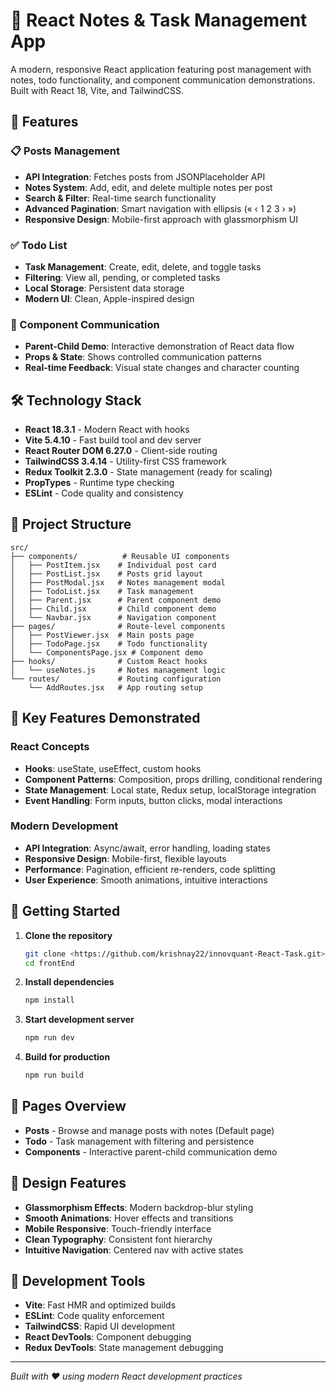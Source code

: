 # 📝 React Notes & Task Management App

A modern, responsive React application featuring post management with notes, todo functionality, and component communication demonstrations. Built with React 18, Vite, and TailwindCSS.

## 🚀 Features

### 📋 Posts Management
- **API Integration**: Fetches posts from JSONPlaceholder API
- **Notes System**: Add, edit, and delete multiple notes per post
- **Search & Filter**: Real-time search functionality
- **Advanced Pagination**: Smart navigation with ellipsis (« ‹ 1 2 3 › »)
- **Responsive Design**: Mobile-first approach with glassmorphism UI

### ✅ Todo List
- **Task Management**: Create, edit, delete, and toggle tasks
- **Filtering**: View all, pending, or completed tasks
- **Local Storage**: Persistent data storage
- **Modern UI**: Clean, Apple-inspired design

### 🔄 Component Communication
- **Parent-Child Demo**: Interactive demonstration of React data flow
- **Props & State**: Shows controlled communication patterns
- **Real-time Feedback**: Visual state changes and character counting

## 🛠️ Technology Stack

- **React 18.3.1** - Modern React with hooks
- **Vite 5.4.10** - Fast build tool and dev server
- **React Router DOM 6.27.0** - Client-side routing
- **TailwindCSS 3.4.14** - Utility-first CSS framework
- **Redux Toolkit 2.3.0** - State management (ready for scaling)
- **PropTypes** - Runtime type checking
- **ESLint** - Code quality and consistency

## 📁 Project Structure

```
src/
├── components/          # Reusable UI components
│   ├── PostItem.jsx    # Individual post card
│   ├── PostList.jsx    # Posts grid layout
│   ├── PostModal.jsx   # Notes management modal
│   ├── TodoList.jsx    # Task management
│   ├── Parent.jsx      # Parent component demo
│   ├── Child.jsx       # Child component demo
│   └── Navbar.jsx      # Navigation component
├── pages/              # Route-level components
│   ├── PostViewer.jsx  # Main posts page
│   ├── TodoPage.jsx    # Todo functionality
│   └── ComponentsPage.jsx # Component demo
├── hooks/              # Custom React hooks
│   └── useNotes.js     # Notes management logic
└── routes/             # Routing configuration
    └── AddRoutes.jsx   # App routing setup
```

## 🎯 Key Features Demonstrated

### React Concepts
- **Hooks**: useState, useEffect, custom hooks
- **Component Patterns**: Composition, props drilling, conditional rendering
- **State Management**: Local state, Redux setup, localStorage integration
- **Event Handling**: Form inputs, button clicks, modal interactions

### Modern Development
- **API Integration**: Async/await, error handling, loading states
- **Responsive Design**: Mobile-first, flexible layouts
- **Performance**: Pagination, efficient re-renders, code splitting
- **User Experience**: Smooth animations, intuitive interactions

## 🚀 Getting Started

1. **Clone the repository**
   ```bash
   git clone <https://github.com/krishnay22/innovquant-React-Task.git>
   cd frontEnd
   ```

2. **Install dependencies**
   ```bash
   npm install
   ```

3. **Start development server**
   ```bash
   npm run dev
   ```

4. **Build for production**
   ```bash
   npm run build
   ```

## 📱 Pages Overview

- **Posts** - Browse and manage posts with notes (Default page)
- **Todo** - Task management with filtering and persistence
- **Components** - Interactive parent-child communication demo

## 🎨 Design Features

- **Glassmorphism Effects**: Modern backdrop-blur styling
- **Smooth Animations**: Hover effects and transitions
- **Mobile Responsive**: Touch-friendly interface
- **Clean Typography**: Consistent font hierarchy
- **Intuitive Navigation**: Centered nav with active states

## 🔧 Development Tools

- **Vite**: Fast HMR and optimized builds
- **ESLint**: Code quality enforcement
- **TailwindCSS**: Rapid UI development
- **React DevTools**: Component debugging
- **Redux DevTools**: State management debugging

---

*Built with ❤️ using modern React development practices*
